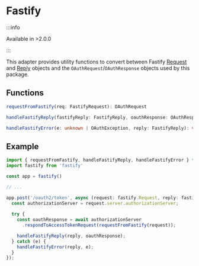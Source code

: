 # Fastify

:::info

Available in >2.0.0

:::


This adapter provides utility functions to convert between Fastify [Request](https://fastify.dev/docs/latest/Reference/Request/) and [Reply](https://fastify.dev/docs/latest/Reference/Reply/) objects and the `OAuthRequest`/`OAuthResponse` objects used by this package.

## Functions

```ts
requestFromFastify(req: FastifyRequest): OAuthRequest
```

```ts
handleFastifyReply(fastifyReply: FastifyReply, oauthResponse: OAuthResponse): void
```

```ts
handleFastifyError(e: unknown | OAuthException, reply: FastifyReply): void
```

## Example

```ts
import { requestFromFastify, handleFastifyReply, handleFastifyError } from "@jmondi/oauth2-server/fastify";
import fastify from 'fastify'

const app = fastify()

// ...

app.post('/oauth2/token', async (request: fastify.Request, reply: fastify.Reply) => {
  const authorizationServer = request.server.authorizationServer;
  
  try {
    const oauthResponse = await authorizationServer
      .respondToAccessTokenRequest(requestFromFastify(request));

    handleFastifyReply(reply, oauthResponse);
  } catch (e) {
    handleFastifyError(reply, e);
  }
});
```
